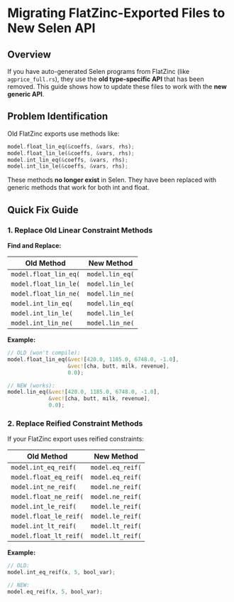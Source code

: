# Migrating FlatZinc-Exported Files to New Selen API

## Overview

If you have auto-generated Selen programs from FlatZinc (like `agprice_full.rs`), they use the **old type-specific API** that has been removed. This guide shows how to update these files to work with the **new generic API**.

## Problem Identification

Old FlatZinc exports use methods like:
```rust
model.float_lin_eq(&coeffs, &vars, rhs);
model.float_lin_le(&coeffs, &vars, rhs);
model.int_lin_eq(&coeffs, &vars, rhs);
model.int_lin_le(&coeffs, &vars, rhs);
```

These methods **no longer exist** in Selen. They have been replaced with generic methods that work for both int and float.

## Quick Fix Guide

### 1. Replace Old Linear Constraint Methods

**Find and Replace:**

| Old Method | New Method |
|------------|-----------|
| `model.float_lin_eq(` | `model.lin_eq(` |
| `model.float_lin_le(` | `model.lin_le(` |
| `model.float_lin_ne(` | `model.lin_ne(` |
| `model.int_lin_eq(` | `model.lin_eq(` |
| `model.int_lin_le(` | `model.lin_le(` |
| `model.int_lin_ne(` | `model.lin_ne(` |

**Example:**
```rust
// OLD (won't compile):
model.float_lin_eq(&vec![420.0, 1185.0, 6748.0, -1.0], 
                   &vec![cha, butt, milk, revenue], 
                   0.0);

// NEW (works):
model.lin_eq(&vec![420.0, 1185.0, 6748.0, -1.0], 
             &vec![cha, butt, milk, revenue], 
             0.0);
```

### 2. Replace Reified Constraint Methods

If your FlatZinc export uses reified constraints:

| Old Method | New Method |
|------------|-----------|
| `model.int_eq_reif(` | `model.eq_reif(` |
| `model.float_eq_reif(` | `model.eq_reif(` |
| `model.int_ne_reif(` | `model.ne_reif(` |
| `model.float_ne_reif(` | `model.ne_reif(` |
| `model.int_le_reif(` | `model.le_reif(` |
| `model.float_le_reif(` | `model.le_reif(` |
| `model.int_lt_reif(` | `model.lt_reif(` |
| `model.float_lt_reif(` | `model.lt_reif(` |

**Example:**
```rust
// OLD:
model.int_eq_reif(x, 5, bool_var);

// NEW:
model.eq_reif(x, 5, bool_var);
```
